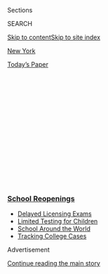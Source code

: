 <div id="app">

<div>

<div>

<div>

<div class="NYTAppHideMasthead css-1q2w90k e1suatyy0">

<div class="section css-ui9rw0 e1suatyy2">

<div class="css-eph4ug er09x8g0">

<div class="css-6n7j50">

</div>

<span class="css-1dv1kvn">Sections</span>

<div class="css-10488qs">

<span class="css-1dv1kvn">SEARCH</span>

</div>

[Skip to content](#site-content)[Skip to site index](#site-index)

</div>

<div id="masthead-section-label" class="css-1wr3we4 eaxe0e00">

[New
York](https://www.nytimes3xbfgragh.onion/section/nyregion)

</div>

<div class="css-10698na e1huz5gh0">

</div>

</div>

<div id="masthead-bar-one" class="section hasLinks css-15hmgas e1csuq9d3">

<div class="css-uqyvli e1csuq9d0">

</div>

<div class="css-1uqjmks e1csuq9d1">

</div>

<div class="css-9e9ivx">

[](https://myaccount.nytimes3xbfgragh.onion/auth/login?response_type=cookie&client_id=vi)

</div>

<div class="css-1bvtpon e1csuq9d2">

[Today’s
Paper](https://www.nytimes3xbfgragh.onion/section/todayspaper)

</div>

</div>

</div>

</div>

<div data-aria-hidden="false">

<div id="site-content" data-role="main">

<div>

<div class="css-1aor85t" style="opacity:0.000000001;z-index:-1;visibility:hidden">

<div class="css-1hqnpie">

<div class="css-epjblv">

<span class="css-17xtcya">[New
York](/section/nyregion)</span><span class="css-x15j1o">|</span><span class="css-fwqvlz">N.Y.C.
Schools Are Set to Open in a Month. Principals Fear That’s Too
Soon.</span>

</div>

<div class="css-k008qs">

<div class="css-1iwv8en">

<span class="css-18z7m18"></span>

<div>

</div>

</div>

<span class="css-1n6z4y">https://nyti.ms/3fXB5YK</span>

<div class="css-1705lsu">

<div class="css-4xjgmj">

<div class="css-4skfbu" data-role="toolbar" data-aria-label="Social Media Share buttons, Save button, and Comments Panel with current comment count" data-testid="share-tools">

  - 
  - 
  - 
  - 
    
    <div class="css-6n7j50">
    
    </div>

  - 
  - 

</div>

</div>

</div>

</div>

</div>

</div>

<div class="css-13pd83m">

<div class="css-l9svim">

### [<span class="css-pa1jbp"><span class="css-1rxm0ex">School</span><span class="css-1rxm0ex"> Reopenings</span></span>](https://www.nytimes3xbfgragh.onion/spotlight/schools-reopening?name=styln-coronavirus-schools-reopening&region=TOP_BANNER&block=storyline_menu_recirc&action=click&pgtype=Article&impression_id=ce6b7fc0-f292-11ea-8bc2-93f279d4169d&variant=undefined)

  - <span class="css-ousu42">[Delayed Licensing
    Exams](https://www.nytimes3xbfgragh.onion/2020/09/04/us/bar-exam-coronavirus.html?name=styln-coronavirus-schools-reopening&region=TOP_BANNER&block=storyline_menu_recirc&action=click&pgtype=Article&impression_id=ce6b7fc1-f292-11ea-8bc2-93f279d4169d&variant=undefined)</span>
  - <span class="css-ousu42">[Limited Testing for
    Children](https://www.nytimes3xbfgragh.onion/2020/09/08/upshot/children-testing-shortfalls-virus.html?name=styln-coronavirus-schools-reopening&region=TOP_BANNER&block=storyline_menu_recirc&action=click&pgtype=Article&impression_id=ce6b7fc2-f292-11ea-8bc2-93f279d4169d&variant=undefined)</span>
  - <span class="css-ousu42">[School Around the
    World](https://www.nytimes3xbfgragh.onion/2020/09/01/world/schools-reopen-globe-students.html?name=styln-coronavirus-schools-reopening&region=TOP_BANNER&block=storyline_menu_recirc&action=click&pgtype=Article&impression_id=ce6ba6d0-f292-11ea-8bc2-93f279d4169d&variant=undefined)</span>
  - <span class="css-ousu42">[Tracking College
    Cases](https://www.nytimes3xbfgragh.onion/interactive/2020/us/covid-college-cases-tracker.html?name=styln-coronavirus-schools-reopening&region=TOP_BANNER&block=storyline_menu_recirc&action=click&pgtype=Article&impression_id=ce6ba6d1-f292-11ea-8bc2-93f279d4169d&variant=undefined)</span>

</div>

</div>

<div id="top-wrapper" class="css-1sy8kpn">

<div id="top-slug" class="css-l9onyx">

Advertisement

</div>

[Continue reading the main
story](#after-top)

<div class="ad top-wrapper" style="text-align:center;height:100%;display:block;min-height:250px">

<div id="top" class="place-ad" data-position="top" data-size-key="top">

</div>

</div>

<div id="after-top">

</div>

</div>

<div>

<div id="sponsor-wrapper" class="css-1hyfx7x">

<div id="sponsor-slug" class="css-19vbshk">

Supported by

</div>

[Continue reading the main
story](#after-sponsor)

<div id="sponsor" class="ad sponsor-wrapper" style="text-align:center;height:100%;display:block">

</div>

<div id="after-sponsor">

</div>

</div>

<div class="css-186x18t">

</div>

<div class="css-1vkm6nb ehdk2mb0">

# N.Y.C. Schools Are Set to Open in a Month. Principals Fear That’s Too Soon.

</div>

School leaders are running up against major obstacles and unanswerable
questions ahead of the planned reopening. A large group of principals
has called on the mayor to delay in-person instruction.

<div class="css-79elbk" data-testid="photoviewer-wrapper">

<div class="css-z3e15g" data-testid="photoviewer-wrapper-hidden">

</div>

<div class="css-1a48zt4 ehw59r15" data-testid="photoviewer-children">

![<span class="css-16f3y1r e13ogyst0" data-aria-hidden="true">Alexa
Sorden walks through her empty school, Concourse Village Elementary
School, with a ruler to measure six feet of distance between
desks.</span><span class="css-cnj6d5 e1z0qqy90" itemprop="copyrightHolder"><span class="css-1ly73wi e1tej78p0">Credit...</span><span><span>Chang
W. Lee/The New York
Times</span></span></span>](https://static01.graylady3jvrrxbe.onion/images/2020/08/11/nyregion/00nyvirus-principals/00nyvirus-principals-articleLarge.jpg?quality=75&auto=webp&disable=upscale)

</div>

</div>

<div class="css-18e8msd">

<div class="css-vp77d3 epjyd6m0">

<div class="css-hus3qt ey68jwv0" data-aria-hidden="true">

[![Eliza
Shapiro](https://static01.graylady3jvrrxbe.onion/images/2018/12/28/multimedia/author-eliza-shapiro/author-eliza-shapiro-thumbLarge.png
"Eliza Shapiro")](https://www.nytimes3xbfgragh.onion/by/eliza-shapiro)

</div>

<div class="css-1baulvz">

By [<span class="css-1baulvz last-byline" itemprop="name">Eliza
Shapiro</span>](https://www.nytimes3xbfgragh.onion/by/eliza-shapiro)

</div>

</div>

  - 
    
    <div class="css-ld3wwf e16638kd2">
    
    Published Aug. 14, 2020Updated Sept. 1,
    2020
    
    </div>

  - 
    
    <div class="css-4xjgmj">
    
    <div class="css-pvvomx" data-role="toolbar" data-aria-label="Social Media Share buttons, Save button, and Comments Panel with current comment count" data-testid="share-tools">
    
      - 
      - 
      - 
      - 
        
        <div class="css-6n7j50">
        
        </div>
    
      - 
      - 
    
    </div>
    
    </div>

</div>

</div>

<div class="section meteredContent css-1r7ky0e" name="articleBody" itemprop="articleBody">

<div class="css-1fanzo5 StoryBodyCompanionColumn">

<div class="css-53u6y8">

Alexa Sorden, an elementary school principal in the Bronx, has been
pacing through the empty hallways of her school, trying to figure out
how to make [the most consequential school reopening effort in the
country](https://www.nytimes3xbfgragh.onion/2020/08/05/nyregion/nyc-schools-reopening.html)
actually work.

Along with about 1,700 other school principals in [New York
City](https://www.nytimes3xbfgragh.onion/2020/09/01/nyregion/schools-open-coronavirus-nyc.html),
Ms. Sorden has spent the summer racing to complete a dizzying set of
tasks: calculating how many students she can safely allow in her
building while adhering to social distancing; creating a curriculum and
schedule to accommodate children in-person and online; and keeping a
steady line of communication with nervous staff and traumatized parents.

Her efforts will help to determine whether the nation’s largest school
district [can
reopen](https://www.nytimes3xbfgragh.onion/2020/08/07/nyregion/cuomo-schools-reopening.html)
this fall. New York City, where the virus is currently under control, is
the only major school district in the U.S. still planning to welcome
children into classrooms part time this fall.

By trying to execute the high-stakes reopening plan, New York City’s
principals have been quietly shaping what pandemic-era schooling could
look like, not just for the city’s 1.1 million students but for children
nationwide. New York’s reopening plans are being closely watched by
politicians and school superintendents around the country.

</div>

</div>

<div class="css-1fanzo5 StoryBodyCompanionColumn">

<div class="css-53u6y8">

Now, with just a month left until the city’s [schools are scheduled to
reopen](https://www.nytimes3xbfgragh.onion/2020/08/18/nyregion/schools-reopen-nyc.html),
some principals have begun raising alarms about the system’s readiness.
Though they are typically wary of wading into politics, a large group of
principals made an exception this week, [calling on the mayor to delay
in-person
instruction](https://twitter.com/MOREcaucusUFT/status/1293258831041110017)
by a few weeks and then phase students back into buildings throughout
the fall.

Their resistance could have significant consequences for New York City’s
school reopening proposal; the city’s powerful teachers’ union has
already said it does not believe it is currently safe to reopen schools.

The principals’ union sent a letter to Mayor Bill de Blasio on Wednesday
on behalf of school leaders, urging the mayor to “heed their dire
warnings” about opening too soon.

Ms. Sorden, who founded and now leads Concourse Village Elementary
School,<span class="css-8l6xbc evw5hdy0"> </span>said she does not
believe her school will be ready to welcome children on the planned
first day of school.

</div>

</div>

<div class="css-1fanzo5 StoryBodyCompanionColumn">

<div class="css-53u6y8">

“We know that Sept. 10 is not even close to realistic,” she said.

Ms. Sorden’s concerns signal how difficult it will be to bring children
back into classrooms even in places where the virus is contained.

</div>

</div>

<div class="css-79elbk" data-testid="photoviewer-wrapper">

<div class="css-z3e15g" data-testid="photoviewer-wrapper-hidden">

</div>

<div class="css-1a48zt4 ehw59r15" data-testid="photoviewer-children">

![<span class="css-16f3y1r e13ogyst0" data-aria-hidden="true">Teachers
at Concourse Village have been in the building throughout August,
setting up their classrooms for the planned first day of
school.</span><span class="css-cnj6d5 e1z0qqy90" itemprop="copyrightHolder"><span class="css-1ly73wi e1tej78p0">Credit...</span><span>Chang
W. Lee/The New York
Times</span></span>](https://static01.graylady3jvrrxbe.onion/images/2020/08/16/nyregion/16nyvirus-principals-print/00nyvirus-principals-04-articleLarge.jpg?quality=75&auto=webp&disable=upscale)

</div>

</div>

<div class="css-1fanzo5 StoryBodyCompanionColumn">

<div class="css-53u6y8">

“I am afraid. I am nervous,” she said on a recent weekday morning, after
she plucked a few Lysol wipes and disinfected the arms of every chair in
her office. “I wish I had all the answers,” she added. “This is a new
thing for me, operating without having every answer.”

<div id="NYT_MAIN_CONTENT_1_REGION" class="css-9tf9ac">

<div>

</div>

</div>

Ms. Sorden is sorting through the weightiest questions she has ever
encountered in her two decades as an educator.

How can she create two complementary versions of school — one online,
one in-person — that both prevent her mostly low-income, Black and
Latino students from falling further behind academically, and keep those
children and their families safe? Ms. Sorden estimates that about 60
percent of the school’s roughly 330 families will opt for full-time
remote learning, based on survey results and conversations with parents.

It is easy to get overwhelmed, so Ms. Sorden tries to quiet her mind
with daily morning meditation and writing in her journal. She also
confides in her husband after they have put their three children — two
of whom are students at her school — to bed. She monitors her heart rate
frequently on her Apple Watch.

On mornings when it isn’t raining, Ms. Sorden ties on her sneakers and
walks a mile and a half from her home in Washington Heights to Concourse
Village Elementary in the South Bronx.

When she arrives at her school building one morning, Ms. Sorden uses a
ruler to measure six feet of distance between every desk and chair. She
stands in each corner of a classroom that once held 30 students and will
now accommodate nine, and wonders if she can position each child so that
they are breathing in different directions.

</div>

</div>

<div class="css-1fanzo5 StoryBodyCompanionColumn">

<div class="css-53u6y8">

So far, that has been the easy part.

Ms. Sorden’s teachers have asked her what to do if children in pre-K
switch masks, and whether it is safer for them to wear masks, face
shields, or both. They do not know if it will be safe to take off their
masks to eat lunch.

A handful of teachers have left the school over the last few weeks —
either because they left the city altogether, were concerned about
returning to classrooms, or wanted to work closer to home. Some teachers
have asked whether they should write their wills.

Ms. Sorden barely has time to think about who will watch her own
children on the days when she’s at school, but they are learning from
home.

</div>

</div>

<div class="css-79elbk" data-testid="photoviewer-wrapper">

<div class="css-z3e15g" data-testid="photoviewer-wrapper-hidden">

</div>

<div class="css-1a48zt4 ehw59r15" data-testid="photoviewer-children">

<div class="css-1xdhyk6 erfvjey0">

<span class="css-1ly73wi e1tej78p0">Image</span>

<div class="css-zjzyr8">

<div data-testid="lazyimage-container" style="height:257.77777777777777px">

</div>

</div>

</div>

<span class="css-16f3y1r e13ogyst0" data-aria-hidden="true">“I do cry a
lot, I have cried a lot,” Ms. Sorden said of this summer, as she has
scrambled to prepare her school for
students.</span><span class="css-cnj6d5 e1z0qqy90" itemprop="copyrightHolder"><span class="css-1ly73wi e1tej78p0">Credit...</span><span>Chang
W. Lee/The New York Times</span></span>

</div>

</div>

<div class="css-1fanzo5 StoryBodyCompanionColumn">

<div class="css-53u6y8">

Ms. Sorden’s determination to make schools safe, and her anguish over
how difficult that is proving to be, is shared by school leaders
throughout New York.

Moses Ojeda is the principal of Thomas A. Edison Career and Technical
Education High School in Jamaica, Queens, which prepares students for
careers as electricians, medical assistants and automotive technicians.
Mr. Ojeda is spending his days puzzling through the extraordinary
challenge of how to provide hands-on instruction
online.

<div id="NYT_MAIN_CONTENT_3_REGION" class="css-9tf9ac">

<div>

<div id="styln-prism-freeform-1596575370630" class="section interactive-content interactive-size-medium css-1ftcdic">

<div class="css-17ih8de interactive-body">

<div id="prism-freeform-block-24832" class="css-19mumt8" data-role="complementary" data-storyline="School Reopenings" data-truncated="false" tabindex="0">

<div class="css-a8d9oz">

<div>

[](https://www.nytimes3xbfgragh.onion/spotlight/schools-reopening?action=click&pgtype=Article&state=default&region=MAIN_CONTENT_3&context=storylines_keepup)

### School Reopenings ›

#### Back to School

Updated Sept. 8, 2020

The latest on how schools are reopening amid the pandemic.

  -   - The first day of school is an annual rite of passage. But this
        year, it looks very different for tens of millions of students.
        [We talked to some about their hopes and
        fears](https://www.nytimes3xbfgragh.onion/2020/09/05/us/virtual-return-to-school-covid.html?action=click&pgtype=Article&state=default&region=MAIN_CONTENT_3&context=storylines_keepup).
      - Coronavirus cases [are spiking in America’s college
        towns](https://www.nytimes3xbfgragh.onion/2020/09/06/us/colleges-coronavirus-students.html?action=click&pgtype=Article&state=default&region=MAIN_CONTENT_3&context=storylines_keepup),
        leading to concern that young people who are infected will
        contribute to a spread of the virus.
      - A growing number of Catholic schools across the country are
        [shutting down forever during the coronavirus
        pandemic](https://www.nytimes3xbfgragh.onion/2020/09/05/us/catholic-school-closings.html?action=click&pgtype=Article&state=default&region=MAIN_CONTENT_3&context=storylines_keepup),
        citing insurmountable financial pressure.
      - The magazine’s Ethicist columnist answers a question from a
        spokesperson at a major university: [Can I promote a reopening
        plan I have doubts
        about](https://www.nytimes3xbfgragh.onion/2020/09/08/magazine/university-reopening-safety-ethics.html?action=click&pgtype=Article&state=default&region=MAIN_CONTENT_3&context=storylines_keepup)?

<div id="styln-survey-component-24832" class="styln-survey-component">

</div>

</div>

</div>

</div>

</div>

</div>

</div>

</div>

“I don’t want to see gaps in our work force,” he said.

José Jiménez, the principal of Public School 290 in Ridgewood, Queens,
has been fielding questions from parents about safety for weeks: What
kinds of air filters will be installed? Who will be completing the
nightly deep cleans? Who will be checking temperatures, and how often?

</div>

</div>

<div class="css-1fanzo5 StoryBodyCompanionColumn">

<div class="css-53u6y8">

When he talks to parents and teachers, Mr. Jimenez said, “I have to
preface everything with, ‘Whatever I say now, it could change
tomorrow.’” Roughly 25 percent of his families have already opted
for all-remote learning, he said.

And Leander Windley, the leader of Intermediate School 318 in the
Williamsburg section of Brooklyn, is wrestling with how to welcome his
rising sixth graders into a school they have likely never stepped foot
in. He has been holding virtual meetings in the evenings with their
parents, who come from about 20 different elementary schools.

He is preparing his guidance counselor and social worker to brace for
what he believes will be a uniquely traumatized group of students who
will need more support than ever before, ideally delivered in-person.

But he is worried about the city’s ability to tie up all the safety
concerns by September. “I’m more of a realist than an optimist,” he
said.

</div>

</div>

<div class="css-79elbk" data-testid="photoviewer-wrapper">

<div class="css-z3e15g" data-testid="photoviewer-wrapper-hidden">

</div>

<div class="css-1a48zt4 ehw59r15" data-testid="photoviewer-children">

<div class="css-1xdhyk6 erfvjey0">

<span class="css-1ly73wi e1tej78p0">Image</span>

<div class="css-zjzyr8">

<div data-testid="lazyimage-container" style="height:257.77777777777777px">

</div>

</div>

</div>

<span class="css-16f3y1r e13ogyst0" data-aria-hidden="true">“Everything
should be normal” for the school’s incoming kindergarten students, said
teacher Lissette Rosario as she finished decorating a bulletin
board.</span><span class="css-cnj6d5 e1z0qqy90" itemprop="copyrightHolder"><span class="css-1ly73wi e1tej78p0">Credit...</span><span>Chang
W. Lee/The New York Times</span></span>

</div>

</div>

<div class="css-1fanzo5 StoryBodyCompanionColumn">

<div class="css-53u6y8">

All four principals’ schools are in largely low-income neighborhoods
where most parents have had little choice but to physically return to
work, and would [likely have to seek child care options outside the
home](https://www.nytimes3xbfgragh.onion/2020/07/10/nyregion/nyc-school-daycare-reopening.html)
if classrooms do not reopen.

The principals all said they were worried both about how their most
vulnerable students would fare without at least some in-person
instruction, and about how to keep their families safe.

</div>

</div>

<div class="css-1fanzo5 StoryBodyCompanionColumn">

<div class="css-53u6y8">

“School, for some of our neediest children, is everything,” Ms. Sorden
said. “It’s the only place where they know what to expect.”

And yet: many of Ms. Sorden’s students live with their grandparents or
relatives with pre-existing conditions. And it was impossible for her
not to see safety minefields everywhere she looked as she surveyed the
building.

Some staircases were likely too cramped to accommodate more than a few
students at a time. Ms. Sorden pointed out that her schoolyard was
hidden under construction scaffolding, rendering outdoor learning all
but impossible. And she wondered how many students would be able to line
up in a hallway that is only six feet wide.

But Ms. Sorden found a brief respite from her worries when she turned a
corner and ran into Lissette Rosario, a kindergarten teacher who had
been working for hours on assembling a fresh bulletin board, complete
with pictures of dinosaurs.

Ms. Sorden did not know whether students would ever see the board in
person. But for a moment, it gave her joy to think about children
walking through the hallways sometime soon.

“When they’re here we want them to know that every detail matters, and
that they’re safe and that we love them,” she said. “And the virus is
definitely interfering with what we love.”

</div>

</div>

</div>

<div>

</div>

<div>

</div>

<div>

</div>

<div>

<div id="bottom-wrapper" class="css-1ede5it">

<div id="bottom-slug" class="css-l9onyx">

Advertisement

</div>

[Continue reading the main
story](#after-bottom)

<div id="bottom" class="ad bottom-wrapper" style="text-align:center;height:100%;display:block;min-height:90px">

</div>

<div id="after-bottom">

</div>

</div>

</div>

</div>

</div>

## Site Index

<div>

</div>

## Site Information Navigation

  - [© <span>2020</span> <span>The New York Times
    Company</span>](https://help.nytimes3xbfgragh.onion/hc/en-us/articles/115014792127-Copyright-notice)

<!-- end list -->

  - [NYTCo](https://www.nytco.com/)
  - [Contact
    Us](https://help.nytimes3xbfgragh.onion/hc/en-us/articles/115015385887-Contact-Us)
  - [Work with us](https://www.nytco.com/careers/)
  - [Advertise](https://nytmediakit.com/)
  - [T Brand Studio](http://www.tbrandstudio.com/)
  - [Your Ad
    Choices](https://www.nytimes3xbfgragh.onion/privacy/cookie-policy#how-do-i-manage-trackers)
  - [Privacy](https://www.nytimes3xbfgragh.onion/privacy)
  - [Terms of
    Service](https://help.nytimes3xbfgragh.onion/hc/en-us/articles/115014893428-Terms-of-service)
  - [Terms of
    Sale](https://help.nytimes3xbfgragh.onion/hc/en-us/articles/115014893968-Terms-of-sale)
  - [Site
    Map](https://spiderbites.nytimes3xbfgragh.onion)
  - [Help](https://help.nytimes3xbfgragh.onion/hc/en-us)
  - [Subscriptions](https://www.nytimes3xbfgragh.onion/subscription?campaignId=37WXW)

</div>

</div>

</div>

</div>
